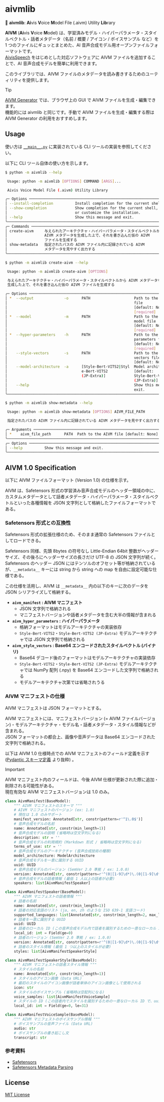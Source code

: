 
# aivmlib

💠 **aivmlib**: **Ai**vis **V**oice **M**odel File (.aivm) Utility **Lib**rary

**AIVM** (**Ai**vis **V**oice **M**odel) は、学習済みモデル・ハイパーパラメータ・スタイルベクトル・話者メタデータ（名前 / 概要 / アイコン / ボイスサンプル など）を 1 つのファイルにギュッとまとめた、AI 音声合成モデル用オープンファイルフォーマットです。  
[AivisSpeech](https://github.com/Aivis-Project/AivisSpeech-Engine) をはじめとした対応ソフトウェアに AIVM ファイルを追加することで、AI 音声合成モデルを簡単に利用できます。

このライブラリでは、AIVM ファイルのメタデータを読み書きするためのユーティリティを提供します。  

> [!TIP]
> [AIVM Generator](https://aivm-generator.aivis-project.com/) では、ブラウザ上の GUI で AIVM ファイルを生成・編集できます。  
> 機能的には aivmlib と同じです。手動で AIVM ファイルを生成・編集する際は AIVM Generator の利用をおすすめします。

## Usage

使い方は [`__main__.py`](aivmlib/__main__.py) に実装されている CLI ツールの実装を参照してください。

以下に CLI ツール自体の使い方を示します。

```bash
$ python -m aivmlib --help

 Usage: python -m aivmlib [OPTIONS] COMMAND [ARGS]...

 Aivis Voice Model File (.aivm) Utility Library

╭─ Options ─────────────────────────────────────────────────────────────────────────╮
│ --install-completion          Install completion for the current shell.           │
│ --show-completion             Show completion for the current shell, to copy it   │
│                               or customize the installation.                      │
│ --help                        Show this message and exit.                         │
╰───────────────────────────────────────────────────────────────────────────────────╯
╭─ Commands ────────────────────────────────────────────────────────────────────────╮
│ create-aivm     与えられたアーキテクチャ・ハイパーパラメータ・スタイルベクトルから │
│                 AIVM メタデータを生成した上で、それを書き込んだ仮の AIVM          │
│                 ファイルを生成する                                                │
│ show-metadata   指定されたパスの AIVM ファイル内に記録されている AIVM             │
│                 メタデータを見やすく出力する                                      │
╰───────────────────────────────────────────────────────────────────────────────────╯

$ python -m aivmlib create-aivm --help

 Usage: python -m aivmlib create-aivm [OPTIONS]

 与えられたアーキテクチャ・ハイパーパラメータ・スタイルベクトルから AIVM メタデータを
 生成した上で、それを書き込んだ仮の AIVM ファイルを生成する

╭─ Options ─────────────────────────────────────────────────────────────────────────╮
│ *  --output              -o      PATH                    Path to the output AIVM  │
│                                                          file                     │
│                                                          [default: None]          │
│                                                          [required]               │
│ *  --model               -m      PATH                    Path to the Safetensors  │
│                                                          model file               │
│                                                          [default: None]          │
│                                                          [required]               │
│ *  --hyper-parameters    -h      PATH                    Path to the hyper        │
│                                                          parameters file          │
│                                                          [default: None]          │
│                                                          [required]               │
│    --style-vectors       -s      PATH                    Path to the style        │
│                                                          vectors file (optional)  │
│                                                          [default: None]          │
│    --model-architecture  -a      [Style-Bert-VITS2|Styl  Model architecture       │
│                                  e-Bert-VITS2            [default:                │
│                                  (JP-Extra)]             Style-Bert-VITS2         │
│                                                          (JP-Extra)]              │
│    --help                                                Show this message and    │
│                                                          exit.                    │
╰───────────────────────────────────────────────────────────────────────────────────╯

$ python -m aivmlib show-metadata --help

 Usage: python -m aivmlib show-metadata [OPTIONS] AIVM_FILE_PATH

 指定されたパスの AIVM ファイル内に記録されている AIVM メタデータを見やすく出力する

╭─ Arguments ───────────────────────────────────────────────────────────────────────╮
│ *    aivm_file_path      PATH  Path to the AIVM file [default: None] [required]   │
╰───────────────────────────────────────────────────────────────────────────────────╯
╭─ Options ─────────────────────────────────────────────────────────────────────────╮
│ --help          Show this message and exit.                                       │
╰───────────────────────────────────────────────────────────────────────────────────╯
```

## AIVM 1.0 Specification

以下に AIVM ファイルフォーマット (Version 1.0) の仕様を示す。

AIVM は、Safetensors 形式の学習済み音声合成モデルのヘッダー領域の中に、カスタムメタデータとして話者メタデータ・ハイパーパラメータ・スタイルベクトルといった各種情報を JSON 文字列として格納したファイルフォーマットである。

### Safetensors 形式との互換性

Safetensors 形式の拡張仕様のため、そのまま通常の Safetensors ファイルとしてロードできる。

Safetensors 同様、先頭 8bytes の符号なし Little-Endian 64bit 整数がヘッダーサイズ、その後ろにヘッダーサイズの長さだけ UTF-8 の JSON 文字列が続く。  
Safetensors のヘッダー JSON にはテンソルのオフセット等が格納されているが、`__metadata__` キーには string から string への map を自由に設定可能な仕様である。

この仕様を活用し、AIVM は `__metadata__` 内の以下のキーに次のデータを JSON シリアライズして格納する。

- **`aivm_manifest` : AIVM マニフェスト**
  - JSON 文字列で格納される
  - マニフェストバージョンや話者メタデータを含む大半の情報が含まれる
- **`aivm_hyper_parameters` : ハイパーパラメータ**
  - 格納フォーマットはモデルアーキテクチャの実装依存
  - `Style-Bert-VITS2`・`Style-Bert-VITS2 (JP-Extra)` モデルアーキテクチャでは JSON 文字列で格納される
- **`aivm_style_vectors` : Base64 エンコードされたスタイルベクトル (バイナリ)**
  - Base64 デコード後のフォーマットはモデルアーキテクチャの実装依存
  - `Style-Bert-VITS2`・`Style-Bert-VITS2 (JP-Extra)` モデルアーキテクチャでは NumPy 配列 (.npy) を Base64 エンコードした文字列で格納される
  - モデルアーキテクチャ次第では省略されうる

### AIVM マニフェストの仕様

AIVM マニフェストは JSON フォーマットとする。

AIVM マニフェストには、マニフェストバージョン (= AIVM ファイルバージョン)・モデルアーキテクチャ・モデル名・話者メタデータ・スタイル情報などが含まれる。  
JSON フォーマットの都合上、画像や音声データは Base64 エンコードされた文字列で格納される。

以下は AIVM 1.0 仕様時点での AIVM マニフェストのフィールド定義を示す ([Pydantic スキーマ定義](aivmlib/schemas/aivm_manifest.py) より抜粋) 。

> [!IMPORTANT]
> AIVM マニフェスト内のフィールドは、今後 AIVM 仕様が更新された際に追加・削除される可能性がある。  
> 現在有効な AIVM マニフェストバージョンは 1.0 のみ。

```python
class AivmManifest(BaseModel):
    """ AIVM マニフェストのスキーマ """
    # AIVM マニフェストのバージョン (ex: 1.0)
    # 現在は 1.0 のみサポート
    manifest_version: Annotated[str, constr(pattern=r'^1\.0$')]
    # 音声合成モデルの名前
    name: Annotated[str, constr(min_length=1)]
    # 音声合成モデルの説明 (省略時は空文字列になる)
    description: str = ''
    # 音声合成モデルの利用規約 (Markdown 形式 / 省略時は空文字列になる)
    terms_of_use: str = ''
    # 音声合成モデルのアーキテクチャ (音声合成技術の種類)
    model_architecture: ModelArchitecture
    # 音声合成モデルを一意に識別する UUID
    uuid: UUID
    # 音声合成モデルのバージョン (SemVer 2.0 準拠 / ex: 1.0.0)
    version: Annotated[str, constr(pattern=r'^(0|[1-9]\d*)\.(0|[1-9]\d*)\.(0|[1-9]\d*)(?:-((?:0|[1-9]\d*|\d*[a-zA-Z-][0-9a-zA-Z-]*)(?:\.(?:0|[1-9]\d*|\d*[a-zA-Z-][0-9a-zA-Z-]*))*))?(?:\+([0-9a-zA-Z-]+(?:\.[0-9a-zA-Z-]+)*))?$')]
    # 音声合成モデルの話者情報 (最低 1 人以上の話者が必要)
    speakers: list[AivmManifestSpeaker]

class AivmManifestSpeaker(BaseModel):
    """ AIVM マニフェストの話者情報 """
    # 話者の名前
    name: Annotated[str, constr(min_length=1)]
    # 話者の対応言語のリスト (ja, en, zh のような ISO 639-1 言語コード)
    supported_languages: list[Annotated[str, constr(min_length=2, max_length=2)]]
    # 話者を一意に識別する UUID
    uuid: UUID
    # 話者のローカル ID (この音声合成モデル内で話者を識別するための一意なローカル ID で、uuid とは異なる)
    local_id: int = Field(ge=0)
    # 話者のバージョン (SemVer 2.0 準拠 / ex: 1.0.0)
    version: Annotated[str, constr(pattern=r'^(0|[1-9]\d*)\.(0|[1-9]\d*)\.(0|[1-9]\d*)(?:-((?:0|[1-9]\d*|\d*[a-zA-Z-][0-9a-zA-Z-]*)(?:\.(?:0|[1-9]\d*|\d*[a-zA-Z-][0-9a-zA-Z-]*))*))?(?:\+([0-9a-zA-Z-]+(?:\.[0-9a-zA-Z-]+)*))?$')]
    # 話者のスタイル情報 (最低 1 つ以上のスタイルが必要)
    styles: list[AivmManifestSpeakerStyle]

class AivmManifestSpeakerStyle(BaseModel):
    """ AIVM マニフェストの話者スタイル情報 """
    # スタイルの名前
    name: Annotated[str, constr(min_length=1)]
    # スタイルのアイコン画像 (Data URL)
    # 最初のスタイルのアイコン画像が話者単体のアイコン画像として使用される
    icon: str
    # スタイルのボイスサンプル (省略時は空配列になる)
    voice_samples: list[AivmManifestVoiceSample]
    # スタイルの ID (この話者内でスタイルを識別するための一意なローカル ID で、uuid とは異なる)
    local_id: int = Field(ge=0, le=31)

class AivmManifestVoiceSample(BaseModel):
    """ AIVM マニフェストのボイスサンプル情報 """
    # ボイスサンプルの音声ファイル (Data URL)
    audio: str
    # ボイスサンプルの書き起こし文
    transcript: str
```

### 参考資料

- [Safetensors](https://github.com/huggingface/safetensors)
- [Safetensors Metadata Parsing](https://huggingface.co/docs/safetensors/main/en/metadata_parsing)

## License

[MIT License](License.txt)
